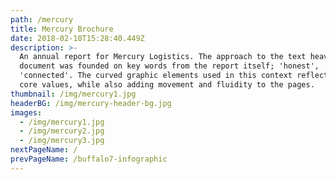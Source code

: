 ```yaml
---
path: /mercury
title: Mercury Brochure
date: 2018-02-10T15:28:40.449Z
description: >-
  An annual report for Mercury Logistics. The approach to the text heavy
  document was founded on key words from the report itself; 'honest', 'open' and
  'connected'. The curved graphic elements used in this context reflect these
  core values, while also adding movement and fluidity to the pages.
thumbnail: /img/mercury1.jpg
headerBG: /img/mercury-header-bg.jpg
images:
  - /img/mercury1.jpg
  - /img/mercury2.jpg
  - /img/mercury3.jpg
nextPageName: /
prevPageName: /buffalo7-infographic
---
```


